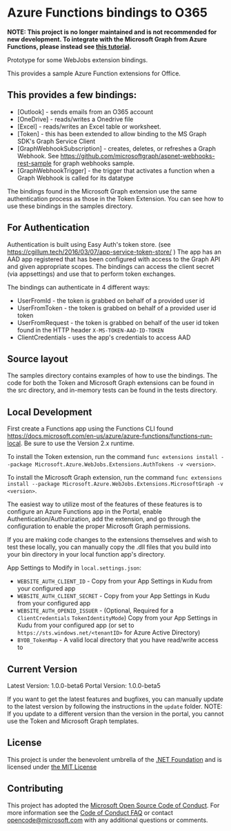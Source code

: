 # Azure Functions bindings to O365

**NOTE: This project is no longer maintained and is not recommended for new development. To integrate with the Microsoft Graph from Azure Functions, please instead see [this tutorial](https://docs.microsoft.com/en-us/graph/tutorials/azure-functions).**

Prototype for some WebJobs extension bindings.

This provides a sample Azure Function extensions for Office. 

## This provides a few bindings:

- [Outlook] - sends emails from an O365 account
- [OneDrive] - reads/writes a Onedrive file 
- [Excel] - reads/writes an Excel table or worksheet. 
- [Token] - this has been extended to allow binding to the MS Graph SDK's Graph Service Client
- [GraphWebhookSubscription] - creates, deletes, or refreshes a Graph Webhook. See https://github.com/microsoftgraph/aspnet-webhooks-rest-sample for graph webhooks sample. 
- [GraphWebhookTrigger] - the trigger that activates a function when a Graph Webhook is called for its datatype

The bindings found in the Microsoft Graph extension use the same authentication process as those in the Token Extension. You can see how to use these bindings in the samples directory.

## For Authentication

Authentication is built using Easy Auth's token store. (see https://cgillum.tech/2016/03/07/app-service-token-store/ ) 
The app has an AAD app registered that has been configured with access to the Graph API and given appropriate scopes. The bindings can access the client secret (via appsettings) and use that to perform token exchanges.  

The bindings can authenticate in 4 different ways:
- UserFromId - the token is grabbed on behalf of a provided user id
- UserFromToken - the token is grabbed on behalf of a provided user id token
- UserFromRequest - the token is grabbed on behalf of the user id token found in the HTTP header `X-MS-TOKEN-AAD-ID-TOKEN`
- ClientCredentials - uses the app's credentials to access AAD

## Source layout 
The samples directory contains examples of how to use the bindings. The code for both the Token and Microsoft Graph extensions can be found in the src directory, and in-memory tests can be found in the tests directory.

## Local Development
First create a Functions app using the Functions CLI found https://docs.microsoft.com/en-us/azure/azure-functions/functions-run-local. Be sure to use the Version 2.x runtime.

To install the Token extension, run the command `func extensions install --package Microsoft.Azure.WebJobs.Extensions.AuthTokens -v <version>`.

To install the Microsoft Graph extension, run the command `func extensions install --package Microsoft.Azure.WebJobs.Extensions.MicrosoftGraph -v <version>`.

The easiest way to utilize most of the features of these features is to configure an Azure Functions app in the Portal, enable Authentication/Authorization, add the extension, and go through the configuration to enable the proper Microsoft Graph permissions.

If you are making code changes to the extensions themselves and wish to test these locally, you can manually copy the .dll files that you build into your bin directory in your local function app's directory.

App Settings to Modify in `local.settings.json`:
- `WEBSITE_AUTH_CLIENT_ID` - Copy from your App Settings in Kudu from your configured app
- `WEBSITE_AUTH_CLIENT_SECRET` - Copy from your App Settings in Kudu from your configured app
- `WEBSITE_AUTH_OPENID_ISSUER` - (Optional, Required for a `ClientCredentials` `TokenIdentityMode`) Copy from your App Settings in Kudu from your configured app (or set to `https://sts.windows.net/<tenantID>` for Azure Active Directory)
- `BYOB_TokenMap` - A valid local directory that you have read/write access to

## Current Version
Latest Version: 1.0.0-beta6
Portal Version: 1.0.0-beta5

If you want to get the latest features and bugfixes, you can manually update to the latest version by following the instructions in the `update` folder. NOTE: If you update to a different version than the version in the portal, you cannot use the Token and Microsoft Graph templates.

## License

This project is under the benevolent umbrella of the [.NET Foundation](http://www.dotnetfoundation.org/) and is licensed under [the MIT License](https://github.com/Azure/azure-webjobs-sdk/blob/master/LICENSE.txt)

## Contributing

This project has adopted the [Microsoft Open Source Code of Conduct](https://opensource.microsoft.com/codeofconduct/). For more information see the [Code of Conduct FAQ](https://opensource.microsoft.com/codeofconduct/faq/) or contact [opencode@microsoft.com](mailto:opencode@microsoft.com) with any additional questions or comments.

